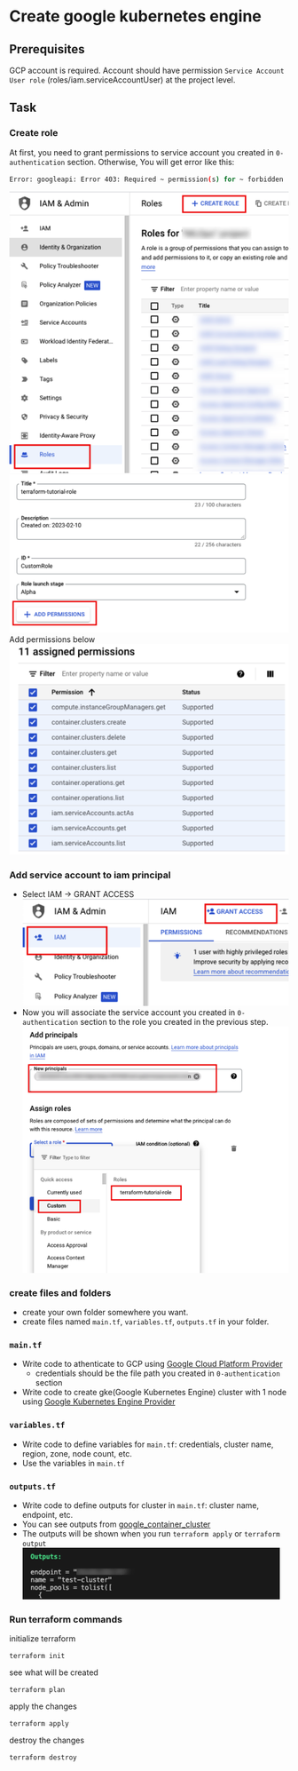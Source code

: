 # Create google kubernetes engine

## Prerequisites
GCP account is required. Account should have permission `Service Account User role` (roles/iam.serviceAccountUser) at the project level.

## Task

### Create role
At first, you need to grant permissions to service account you created in `0-authentication` section.
Otherwise, You will get error like this:
```bash
Error: googleapi: Error 403: Required ~ permission(s) for ~ forbidden
```

![](../src/2023-02-10-16-44-07.png)
![](../src/2023-02-10-16-45-28.png)
Add permissions below
![](../src/2023-02-13-10-08-11.png)

### Add service account to iam principal
* Select IAM -> GRANT ACCESS
![](../src/2023-02-10-17-57-16.png)
* Now you will associate the service account you created in `0-authentication` section to the role you created in the previous step.
![](../src/2023-02-10-17-57-57.png)

### create files and folders
* create your own folder somewhere you want.
* create files named `main.tf`, `variables.tf`, `outputs.tf` in your folder.

### `main.tf`
* Write code to athenticate to GCP using [Google Cloud Platform Provider](https://registry.terraform.io/providers/hashicorp/google/latest/docs)
  * credentials should be the file path you created in `0-authentication` section
* Write code to create gke(Google Kubernetes Engine) cluster with 1 node using [Google Kubernetes Engine Provider](https://registry.terraform.io/providers/hashicorp/google/latest/docs/resources/container_cluster)


### `variables.tf`
* Write code to define variables for `main.tf`: credentials, cluster name, region, zone, node count, etc.
* Use the variables in `main.tf`


### `outputs.tf`
* Write code to define outputs for cluster in `main.tf`: cluster name, endpoint, etc.
* You can see outputs from [google_container_cluster](https://registry.terraform.io/providers/hashicorp/google/latest/docs/data-sources/container_cluster)
* The outputs will be shown when you run `terraform apply` or `terraform output`
![](../src/2023-02-13-10-18-58.png)


### Run terraform commands
initialize terraform
```
terraform init
```

see what will be created
```
terraform plan
```

apply the changes
```
terraform apply
```

destroy the changes
```
terraform destroy
```